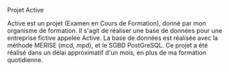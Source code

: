 Projet Active

Active est un projet (Examen en Cours de Formation), donné par mon organisme de formation. Il s'agit de réaliser une base de données pour une entreprise fictive appelée Active. La base de données est réalisée avec la méthode MERISE (mcd, mpd), et le SGBD PostGreSQL. Ce projet a été réalisé dans un délai approximatif d'un mois, en plus de ma formation quotidienne.
